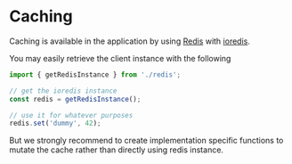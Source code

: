 # Caching

Caching is available in the application by using [Redis][redis] with [ioredis].

You may easily retrieve the client instance with the following

```typescript
import { getRedisInstance } from './redis';

// get the ioredis instance
const redis = getRedisInstance();

// use it for whatever purposes
redis.set('dummy', 42);
```

But we strongly recommend to create implementation specific functions to mutate the cache rather than directly using redis instance.

[ioredis]: https://github.com/luin/ioredis
[redis]: https://redis.io/
